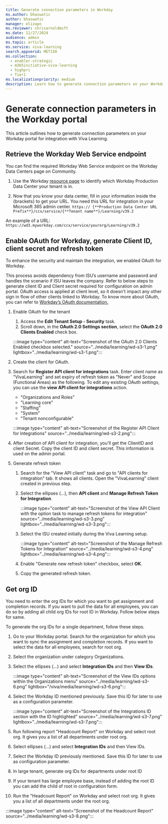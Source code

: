 ```yaml
---
title: Generate connection parameters in Workday
ms.author: bhaswatic
author: bhaswatic
manager: elizapo
ms.reviewer: chrisarnoldmsft
ms.date: 11/27/2024
audience: admin
ms.topic: article
ms.service: viva-learning
search.appverid: MET150
ms.collection:
  - enabler-strategic
  - m365initiative-viva-learning
  - highpri
  - Tier1
ms.localizationpriority: medium
description: Learn how to generate connection parameters on your Workday portal for the Viva Learning integration.
---
```


# Generate connection parameters in the Workday portal

This article outlines how to generate connection parameters on your Workday portal for integration with Viva Learning.

## Retrieve the Workday Web Service endpoint

You can find the required Workday Web Service endpoint on the Workday Data Centers page on Community.

1. Use the Workday [resource page](https://resourcecenter.workday.com) to identify which Workday Production Data Center your tenant is in.

1. Now that you know your data center, fill in your information inside the {brackets} to get your URL. You need this URL for integration in your Microsoft 365 admin center. `https:// {**Production Data Center URL Prefix**}/ccx/service/{**Tenant name**}/Learning/v39.2`
 
An example of a URL: `https://wd3.myworkday.com/ccx/service/yourorg/Learning/v39.2`

## Enable OAuth for Workday, generate Client ID, client secret and refresh token

To enhance the security and maintain the integration, we enabled OAuth for Workday.

This process avoids dependency from ISU’s username and password and handles the scenario if ISU leaves the company. Refer to below steps to generate client ID and Client secret required for configuration on admin portal. 
OAuth access is applied at client level, so it doesn't impact any other sign in flow of other clients linked to Workday. To know more about OAuth, you can refer to [Workday’s OAuth documentation.](https://resourcecenter.workday.com/en-us/signin.html?fromURI=https://signin.resourcecenter.workday.com/app/workdayciam_aembetadoc2_1/exkd1j067lBdQMGYl4x7/sso/saml)

1. Enable OAuth for the tenant 

   1. Access the **Edit Tenant Setup - Security** task. 
   2. Scroll down, in the **OAuth 2.0 Settings section**, select the **OAuth 2.0 Clients Enabled** check box.
    
   :::image type="content" alt-text="Screenshot of the OAuth 2.0 Clients Enabled checkbox selected." source="../media/learning/wd-s3-1.png" lightbox="../media/learning/wd-s3-1.png":::

1. Create the client for OAuth. 

1. Search for **Register API client for integrations** task. Enter client name as "VivaLearning" and set expiry of refresh token as "Never" and Scope (Functional Areas) as the following. To edit any existing OAuth settings, you can use the **view API client for integrations** action.

    - "Organizations and Roles”
    - "Learning core"
    - "Staffing"
    - "System"
    - "Tenant nonconfigurable"  

    :::image type="content" alt-text="Screenshot of the Register API Client for Integrations" source="../media/learning/wd-s3-2.png":::

4. After creation of API client for integration, you'll get the ClientID and client Secret. Copy the client ID and client secret. This information is used on the admin portal.

5. Generate refresh token 

    1. Search for the "View API client" task and go to "API clients for integration" tab. It shows all clients. Open the "VivaLearning" client created in previous step. 

    1. Select the ellipses (...), then **API client** and **Manage Refresh Token for Integration**. 
    
       :::image type="content" alt-text="Screenshot of the View API Client with the option task to manage refresh tokens for integration" source="../media/learning/wd-s3-3.png" lightbox="../media/learning/wd-s3-3.png":::

    1. Select the ISU created initially during the Viva Learning setup.
    
       :::image type="content" alt-text="Screenshot of the Manage Refresh Tokens for Integration" source="../media/learning/wd-s3-4.png" lightbox="../media/learning/wd-s3-4.png":::
    
    1. Enable "Generate new refresh token" checkbox, select **OK**.

    1. Copy the generated refresh token. 

## Get org ID

You need to enter the org IDs for which you want to get assignment and completion records. If you want to pull the data for all employees, you can do so by adding all child org IDs for root ID in Workday. Follow below steps for same.

To generate the org IDs for a single department, follow these steps.

1. Go to your Workday portal. Search for the organization for which you want to sync the assignment and completion records. If you want to select the data for all employees, search for root org.

2. Select the organization under category Organizations.

1. Select the ellipses (...) and select **Integration IDs** and then **View IDs**.

   :::image type="content" alt-text="Screenshot of the View IDs options within the Organizations menu" source="../media/learning/wd-s3-6.png" lightbox="/viva/media/learning/wd-s3-6.png":::

1. Select the Workday ID mentioned previously. Save this ID for later to use as a configuration parameter.

   :::image type="content" alt-text="Screenshot of the Integrations ID section with the ID highlighted" source="../media/learning/wd-s3-7.png" lightbox="../media/learning/wd-s3-7.png":::

5. Run following report "Headcount Report" on Workday and select root org. It gives you a list of all departments under root org.

6. Select ellipses (...) and select **Integration IDs** and then View IDs.

7. Select the Workday ID previously mentioned. Save this ID for later to use as configuration parameter.

8. In large tenant, generate org IDs for departments under root ID

9. If your tenant has large employee base, instead of adding the root ID you can add the child of root in configuration form.

10. Run the "Headcount Report" on Workday and select root org. It gives you a list of all departments under the root org.

:::image type="content" alt-text="Screenshot of the Headcount Report" source="../media/learning/wd-s3-8.png":::


